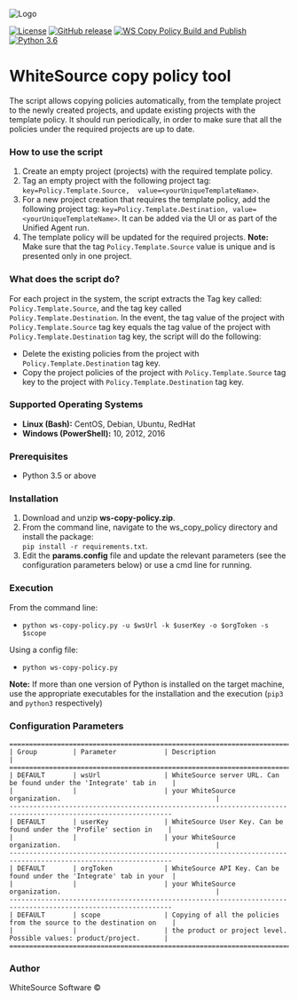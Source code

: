 ![Logo](https://whitesource-resources.s3.amazonaws.com/ws-sig-images/Whitesource_Logo_178x44.png)

[![License](https://img.shields.io/badge/License-Apache%202.0-yellowgreen.svg)](https://opensource.org/licenses/Apache-2.0)
[![GitHub release](https://img.shields.io/github/v/release/whitesource-ps/ws-copy-policy)](https://github.com/whitesource-ps/ws-copy-policy/releases/latest)
[![WS Copy Policy Build and Publish](https://github.com/whitesource-ps/ws-copy-policy/actions/workflows/ci.yml/badge.svg)](https://github.com/whitesource-ps/ws-copy-policy/actions/workflows/ci.yml)
[![Python 3.6](https://upload.wikimedia.org/wikipedia/commons/thumb/8/8c/Blue_Python_3.6%2B_Shield_Badge.svg/86px-Blue_Python_3.6%2B_Shield_Badge.svg.png)](https://www.python.org/downloads/release/python-360/)


# WhiteSource copy policy tool
The script allows copying policies automatically, from the template project to the newly created projects, and update existing projects with the template policy.
It should run periodically, in order to make sure that all the policies under the required projects are up to date.

### How to use the script
1. Create an empty project (projects) with the required template policy.
2. Tag an empty project with the following project tag: `key=Policy.Template.Source,  value=<yourUniqueTemplateName>`.
3. For a new project creation that requires the template policy, add the following project tag: `key=Policy.Template.Destination, value=<yourUniqueTemplateName>`. It can be added via the UI or as part of the Unified Agent run.
4. The template policy will be updated for the required projects.
   **Note:** Make sure that the tag `Policy.Template.Source` value is unique and is presented only in one project.

### What does the script do?
For each project in the system, the script extracts the Tag key called: `Policy.Template.Source`, and the tag key called `Policy.Template.Destination`. 
In the event, the tag value of the project with `Policy.Template.Source` tag key equals the tag value of the project with `Policy.Template.Destination` tag key, the script will do the following:
- Delete the existing policies from the project with `Policy.Template.Destination` tag key.
- Copy the project policies of the project with `Policy.Template.Source` tag key to the project with `Policy.Template.Destination` tag key.


### Supported Operating Systems
- **Linux (Bash):**	CentOS, Debian, Ubuntu, RedHat
- **Windows (PowerShell):**	10, 2012, 2016

### Prerequisites
- Python 3.5 or above

### Installation
1. Download and unzip **ws-copy-policy.zip**.
2. From the command line, navigate to the ws_copy_policy directory and install the package:  
   `pip install -r requirements.txt`.
3. Edit the **params.config** file and update the relevant parameters (see the configuration parameters below) or
   use a cmd line for running. 

### Execution
From the command line:
- `python ws-copy-policy.py -u $wsUrl -k $userKey -o $orgToken -s $scope`

Using a config file:
- `python ws-copy-policy.py`

**Note:** If more than one version of Python is installed on the target machine, use the appropriate executables
for the installation and the execution (`pip3` and `python3` respectively)

### Configuration Parameters
```
===============================================================================================================
| Group         | Parameter            | Description                                                          |
===============================================================================================================
| DEFAULT       | wsUrl                | WhiteSource server URL. Can be found under the 'Integrate' tab in    |   
|               |                      | your WhiteSource organization.                                       |
---------------------------------------------------------------------------------------------------------------
| DEFAULT       | userKey              | WhiteSource User Key. Can be found under the 'Profile' section in    |
|               |                      | your WhiteSource organization.                                       |
---------------------------------------------------------------------------------------------------------------
| DEFAULT       | orgToken             | WhiteSource API Key. Can be found under the 'Integrate' tab in your  |
|               |                      | your WhiteSource organization.                                       |
---------------------------------------------------------------------------------------------------------------
| DEFAULT       | scope                | Copying of all the policies from the source to the destination on    |
|               |                      | the product or project level. Possible values: product/project.      |
===============================================================================================================
```

### Author
WhiteSource Software ©


